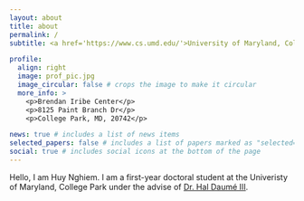 ```yaml
---
layout: about
title: about
permalink: /
subtitle: <a href='https://www.cs.umd.edu/'>University of Maryland, College Park</a>

profile:
  align: right
  image: prof_pic.jpg
  image_circular: false # crops the image to make it circular
  more_info: >
    <p>Brendan Iribe Center</p>
    <p>8125 Paint Branch Dr</p>
    <p>College Park, MD, 20742</p>

news: true # includes a list of news items
selected_papers: false # includes a list of papers marked as "selected={true}"
social: true # includes social icons at the bottom of the page
---
```


Hello, I am Huy Nghiem. I am a first-year doctoral student at the Univeristy of Maryland, College Park under the advise of [Dr. Hal Daumé III](https://users.umiacs.umd.edu/~hal/).
